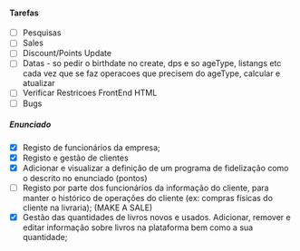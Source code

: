 #### Tarefas
- [ ] Pesquisas
- [ ] Sales
- [ ] Discount/Points Update
- [ ] Datas - so pedir o birthdate no create, dps e so ageType, listangs etc
cada vez que se faz operacoes que precisem do ageType, calcular e atualizar
- [ ] Verificar Restricoes FrontEnd HTML
- [ ] Bugs

##### Enunciado
- [x] Registo de funcionários da empresa;
- [x] Registo e gestão de clientes
- [x] Adicionar e visualizar a definição de um programa de fidelização como o descrito no enunciado (pontos)
- [ ] Registo por parte dos funcionários da informação do cliente, para manter o histórico de operações do
cliente (ex: compras físicas do cliente na livraria); (MAKE A SALE)
- [x] Gestão das quantidades de livros novos e usados. Adicionar, remover e editar informação sobre livros
na plataforma bem como a sua quantidade;
